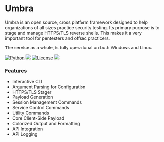 # Umbra

Umbra is an open source, cross platform framework designed to help organizations of all sizes practice security testing. Its primary purpose is to stage and manage HTTPS/TLS reverse shells. This makes it a very important tool for pentesters and offsec practicers.

The service as a whole, is fully operational on both Windows and Linux. 

[![Python](https://img.shields.io/badge/Python-%E2%89%A5%203.6-yellow.svg)](https://www.python.org/)
<img src="https://img.shields.io/badge/Developed%20on-Windows%2011-1677CF">
[![License](https://img.shields.io/badge/License-BSD%203%20Clause%20license-C91515)](https://github.com/SilentisVox/Silence/blob/master/LICENSE)
<img src="https://img.shields.io/badge/Maintained%3F-Yes-1FC408">

### Features

- Interactive CLI
- Argument Parsing for Configuration
- HTTPS/TLS Stager
- Payload Generation
- Session Management Commands
- Service Control Commands
- Utility Commands
- Core Client-Side Payload
- Colorized Output and Formatting
- API Integration
- API Logging
